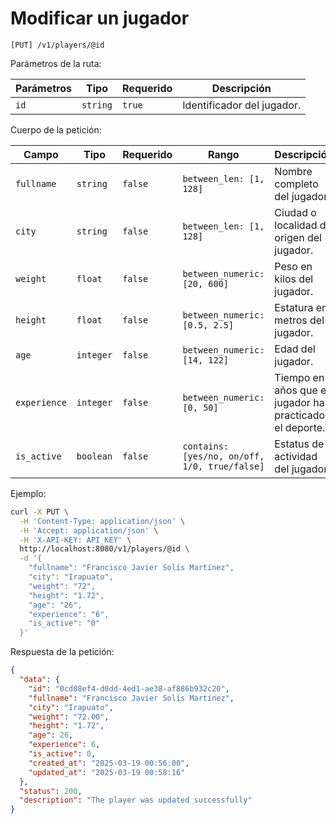 # Modificar un jugador

```
[PUT] /v1/players/@id
```

Parámetros de la ruta:

| Parámetros | Tipo | Requerido | Descripción |
| ---------- | ---- | --------- | ----------- |
| `id` | `string` | `true` | Identificador del jugador. |

Cuerpo de la petición:

| Campo | Tipo | Requerido | Rango | Descripción |
| ----- | ---- | --------- | ----- | ----------- |
| `fullname` | `string` | `false` | `between_len: [1, 128]` | Nombre completo del jugador. |
| `city` | `string` | `false` | `between_len: [1, 128]` | Ciudad o localidad de origen del jugador. |
| `weight` | `float` | `false` | `between_numeric: [20, 600]` | Peso en kilos del jugador. |
| `height` | `float` | `false` | `between_numeric: [0.5, 2.5]` | Estatura en metros del jugador. |
| `age` | `integer` | `false` | `between_numeric: [14, 122]` | Edad del jugador. |
| `experience` | `integer` | `false` | `between_numeric: [0, 50]` | Tiempo en años que el jugador ha practicado el deporte. |
| `is_active` | `boolean` | `false` | `contains: [yes/no, on/off, 1/0, true/false]` | Estatus de actividad del jugador. |

Ejemplo:

```bash
curl -X PUT \
  -H 'Content-Type: application/json' \
  -H 'Accept: application/json' \
  -H 'X-API-KEY: API_KEY' \
  http://localhost:8080/v1/players/@id \
  -d '{
    "fullname": "Francisco Javier Solís Martínez",
    "city": "Irapuato",
    "weight": "72",
    "height": "1.72",
    "age": "26",
    "experience": "6",
    "is_active": "0"
  }'
```

Respuesta de la petición:

```json
{
  "data": {
    "id": "0cd08ef4-d0dd-4ed1-ae38-af886b932c20",
    "fullname": "Francisco Javier Solís Martínez",
    "city": "Irapuato",
    "weight": "72.00",
    "height": "1.72",
    "age": 26,
    "experience": 6,
    "is_active": 0,
    "created_at": "2025-03-19 00:56:00",
    "updated_at": "2025-03-19 00:58:16"
  },
  "status": 200,
  "description": "The player was updated successfully"
}
```
